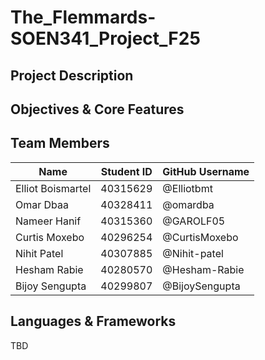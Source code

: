 # The_Flemmards-SOEN341_Project_F25

## Project Description

## Objectives & Core Features

## Team Members
| Name | Student ID | GitHub Username |
|------|------------|-----------------|
| Elliot Boismartel | 40315629 | @Elliotbmt |
| Omar Dbaa | 40328411 | @omardba |
| Nameer Hanif | 40315360 | @GAROLF05 |
| Curtis Moxebo | 40296254 | @CurtisMoxebo |
| Nihit Patel | 40307885 | @Nihit-patel |
| Hesham Rabie | 40280570 | @Hesham-Rabie |
| Bijoy Sengupta | 40299807 | @BijoySengupta |


## Languages & Frameworks
TBD
